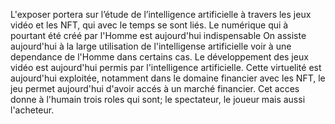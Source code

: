 L'exposer portera sur l’étude de l’intelligence artificielle à travers les jeux vidéo et les NFT, qui avec le temps se sont liés.
Le numérique qui à pourtant été créé par l'Homme est aujourd'hui indispensable
On assiste aujourd'hui à la large utilisation de l'intelligense artificielle voir à une dependance de l'Homme dans certains cas.
Le développement des jeux vidéo est aujourd'hui permis par l'intelligence artificielle. 
Cette virtuelité est aujourd'hui exploitée, notamment dans le domaine financier avec les NFT, le jeu permet aujourd'hui d'avoir accés à un marché financier.
Cet acces donne à l'humain trois roles qui sont; le spectateur, le joueur mais aussi l'acheteur. 
